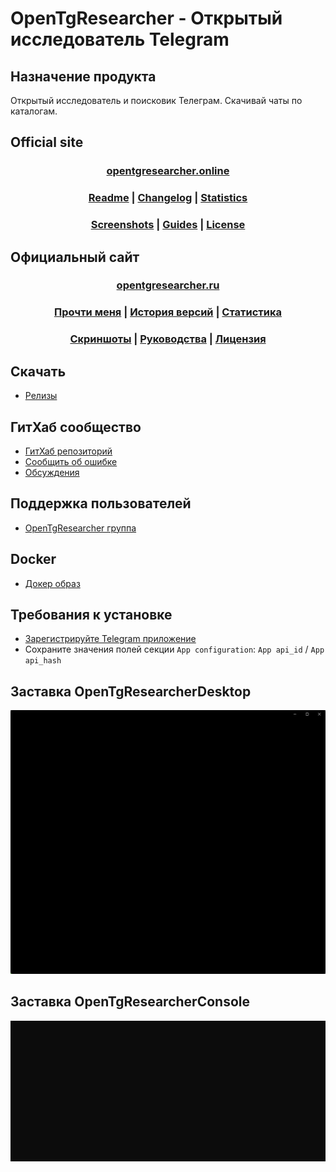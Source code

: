 ﻿# OpenTgResearcher - Открытый исследователь Telegram

## Назначение продукта
Открытый исследователь и поисковик Телеграм. Скачивай чаты по каталогам. 

## Official site
### <div align="center"><b><a href="http://opentgresearcher.online">opentgresearcher.online</a></b></div>
### <div align="center"><b><a href="README.md">Readme</a> | <a href="Docs/CHANGELOG.md">Changelog</a> | <a href="Docs/RELEASES.md">Statistics</a></b></div>
### <div align="center"><b><a href="Docs/SCREENSHOTS.md">Screenshots</a> | <a href="Docs/GUIDES.md">Guides</a> | <a href="LICENSE.md">License</a></b></div>

## Официальный сайт
### <div align="center"><b><a href="http://opentgresearcher.ru">opentgresearcher.ru</a></b></div>
### <div align="center"><b><a href="README-RUS.md">Прочти меня</a> | <a href="Docs/CHANGELOG-RUS.md">История версий</a> | <a href="Docs/RELEASES-RUS.md">Статистика</a></b></div>
### <div align="center"><b><a href="Docs/SCREENSHOTS.md">Скриншоты</a> | <a href="Docs/GUIDES-RUS.md">Руководства</a> | <a href="LICENSE.md">Лицензия</a></b></div>

## Скачать
- [Релизы](https://github.com/DamianMorozov/OpenTgResearcher/releases)

## ГитХаб сообщество
- [ГитХаб репозиторий](https://github.com/DamianMorozov/OpenTgResearcher)
- [Сообщить об ошибке](https://github.com/DamianMorozov/OpenTgResearcher/issues)
- [Обсуждения](https://github.com/DamianMorozov/OpenTgResearcher/discussions)

## Поддержка пользователей
- [OpenTgResearcher группа](https://t.me/OpenTgResearcher)

## Docker
- [Докер образ](https://hub.docker.com/repository/docker/damianmorozov/opentgresearcher-console)

## Требования к установке
- [Зарегистрируйте Telegram приложение](https://my.telegram.org/apps)
- Сохраните значения полей секции `App configuration`: `App api_id` / `App api_hash`

## Заставка OpenTgResearcherDesktop
<p align="center"><img src="Docs/Assets/SplashScreens/OpenTgResearcherDesktop_SplashScreen.gif"></p>

## Заставка OpenTgResearcherConsole
<p align="center"><img src="Docs/Assets/SplashScreens/OpenTgResearcherConsole_SplashScreen.gif"></p>
